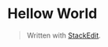 
# Hellow World

> Written with [StackEdit](https://stackedit.io/).
<!--stackedit_data:
eyJoaXN0b3J5IjpbLTEyMzkxMzA2NjddfQ==
-->